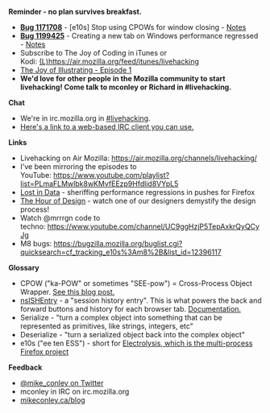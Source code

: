 **Reminder - no plan survives breakfast.**

- [**Bug 1171708**](https://bugzilla.mozilla.org/show_bug.cgi?id=1171708) - [e10s] Stop using CPOWs for window closing - [Notes](https://www.evernote.com/l/AbJMhAmgsbpKEYCvPzgbOWlLG13vTRycs7c)
- [**Bug 1199425**](https://bugzilla.mozilla.org/show_bug.cgi?id=1199425) - Creating a new tab on Windows performance regressed - [Notes](https://www.evernote.com/l/AbKfr7E_v9dKlI8sqMffqTJSONbcT0KZvy0)
- Subscribe to The Joy of Coding in iTunes or Kodi: [(L)](https://air.mozilla.org/feed/itunes/livehacking)https://air.mozilla.org/feed/itunes/livehacking
- [The Joy of Illustrating - Episode 1](https://www.youtube.com/watch?v=5g82nBPNVbc)
- **We'd love for other people in the Mozilla community to start livehacking! Come talk to mconley or Richard in #livehacking.**

**Chat**

- We're in irc.mozilla.org in [#livehacking](http://client00.chat.mibbit.com/?channel=%23livehacking&server=irc.mozilla.org).
- [Here's a link to a web-based IRC client you can use.](http://client00.chat.mibbit.com/?server=irc.mozilla.org&channel=#livehacking)

**Links**

- Livehacking on Air Mozilla: https://air.mozilla.org/channels/livehacking/
- I've been mirroring the episodes to YouTube: https://www.youtube.com/playlist?list=PLmaFLMwlbk8wKMvfEEzp9Hfdlid8VYpL5
- [Lost in Data](https://air.mozilla.org/lost-in-data-episode-1/) - sheriffing performance regressions in pushes for Firefox
- [The Hour of Design](https://www.youtube.com/watch?v=8_Ld4hOU1QU) - watch one of our designers demystify the design process!
- Watch @mrrrgn code to techno: https://www.youtube.com/channel/UC9ggHzjP5TepAxkrQyQCyJg
- M8 bugs: https://bugzilla.mozilla.org/buglist.cgi?quicksearch=cf_tracking_e10s%3Am8%2B&list_id=12396117

**Glossary**

- CPOW ("ka-POW" or sometimes "SEE-pow") = Cross-Process Object Wrapper. [See this blog post.](http://mikeconley.ca/blog/2015/02/17/on-unsafe-cpow-usage-in-firefox-desktop-and-why-is-my-nightly-so-sluggish-with-e10s-enabled/)
- [nsISHEntry](https://dxr.mozilla.org/mozilla-central/source/docshell/shistory/public/nsISHEntry.idl?from=nsISHEntry.idl#1) - a "session history entry". This is what powers the back and forward buttons and history for each browser tab. [Documentation.](https://developer.mozilla.org/en-US/docs/Mozilla/Tech/XPCOM/Reference/Interface/nsISHEntry)
- Serialize - "turn a complex object into something that can be represented as primitives, like strings, integers, etc"
- Deserialize - "turn a serialized object back into the complex object"
- e10s ("ee ten ESS") - short for [Electrolysis, which is the multi-process Firefox project](https://wiki.mozilla.org/Electrolysis)

**Feedback**

- [@mike_conley on Twitter](https://twitter.com/mike_conley)
- mconley in IRC on irc.mozilla.org
- [mikeconley.ca/blog](http://mikeconley.ca/blog/)